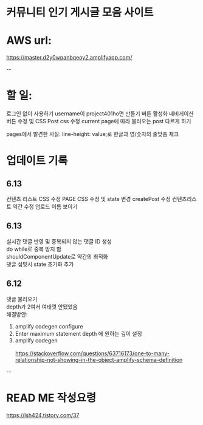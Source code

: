 # 커뮤니티 인기 게시글 모음 사이트

# AWS url:
https://master.d2y0wpanbqeoy2.amplifyapp.com/

--

# 할 일:
로그인 없이 사용하기
username이 project401ho면 만들기 버튼 활성화
네비게이션 버튼 수정 및 CSS
Post css 수정
current page에 따라 불러오는 post 다르게 하기

pages에서 발견한 사실:
line-height: value;로 한글과 영/숫자의 줄맞춤 체크


# 업데이트 기록
## 6.13
컨텐츠 리스트 CSS 수정
PAGE CSS 수정 및 state 변경
createPost 수정
컨텐츠리스트 약간 수정
업로드 이름 보이기


## 6.13
실시간 댓글 반영 및 중복되지 않는 댓글 ID 생성<br>
do while로 중복 방지 함<br>
shouldComponentUpdate로 약간의 최적화 <br>
댓글 섭밋시 state 초기화 추가 <br>


## 6.12
댓글 불러오기 <br>
depth가 2여서 여태껏 안됐었음<br>
해결방안: <br>
1. amplify codegen configure
2. Enter maximum statement depth 에 원하는 깊이 설정
3. amplify codegen
<br><br>
https://stackoverflow.com/questions/63716173/one-to-many-relationship-not-showing-in-the-object-amplify-schema-definition



--
# READ ME 작성요령
https://lsh424.tistory.com/37<br>
